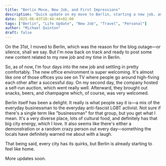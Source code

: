 ```yaml
---
title: "Berlin Move, New Job, and First Impressions"
description: "Quick update on my move to Berlin, starting a new job, and some first thoughts about the city."
date: 2025-06-03T10:44:44+02:00
tags: ["Berlin", "Life Update", "New Job", "Travel", "Personal"]
author: "Michael Quinton"
draft: false
---
```


On the 31st, I moved to Berlin, which was the reason for the blog outage—or silence, shall we say. But I'm now back on track and ready to post some new content related to my new job and my time in Berlin.

So, as of now, I'm four days into the new job and settling in pretty comfortably. The new office environment is super welcoming. It's almost like one of those offices you see on TV where people go around high-fiving each other after a successful day. On my second day, the company hosted a self-run auction, which went really well. Afterward, they brought out snacks, beers, and champagne which, of course, was very welcomed.

Berlin itself has been a delight. It really is what people say it is—a mix of the everyday businessman to the everyday anti-fascist LGBT activist. Not sure if there's a single term like "businessman" for that group, but you get what I mean. It's a very diverse place, lots of cultural food, and definitely has that big city energy, which I love. It also seems like there's either a demonstration or a random crazy person out every day—something the locals have definitely warned me about with a laugh.

That being said, every city has its quirks, but Berlin is already starting to feel like home.

More updates soon.